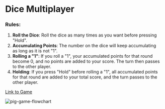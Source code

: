 # Dice Multiplayer

### Rules:

1. **Roll the Dice**: Roll the dice as many times as you want before pressing "Hold".
2. **Accumulating Points**: The number on the dice will keep accumulating as long as it is not "1".
3. **Rolling a "1"**: If you roll a "1", your accumulated points for that round become 0, and no points are added to your score. The turn then passes to the other player.
4. **Holding**: If you press "Hold" before rolling a "1", all accumulated points for that round are added to your total score, and the turn passes to the other player.

[Link to Game](https://c0546400-965f-49b9-bd1d-955ccc45dec7.e1-us-east-azure.choreoapps.dev)

![pig-game-flowchart](https://github.com/user-attachments/assets/40d94e4b-9231-4740-8a2f-346fbc1d6dbf)
